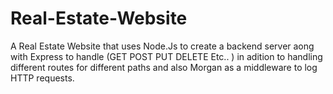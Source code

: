 # Real-Estate-Website
A Real Estate Website that uses Node.Js to create a backend server aong with Express to handle (GET POST PUT DELETE Etc.. ) in adition to handling different routes for different paths and also Morgan as a middleware to log HTTP requests. 
